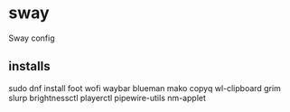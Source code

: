 # sway
Sway config 

## installs 

sudo dnf install foot wofi waybar blueman mako copyq wl-clipboard grim slurp brightnessctl playerctl pipewire-utils nm-applet 
